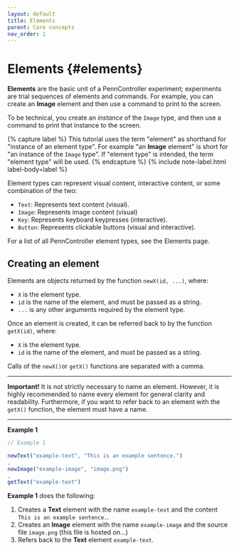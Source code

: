 ```yaml
---
layout: default
title: Elements
parent: Core concepts
nav_order: 1
---
```


# Elements {#elements}

**Elements** are the basic unit of a PennController experiment; experiments are trial sequences of elements and commands. For example, you can create an **Image** element and then use a command to print to the screen.

To be technical, you create an *instance* of the `Image` type, and then use a command to print that instance to the screen. 

{% capture label %}
This tutorial  uses the term "element" as shorthand for "instance of an element type". For example "an **Image** element" is short for "an instance of the `Image` type". If "element type" is intended, the  term "element type" will be used.
{% endcapture %}
{% include note-label.html label-body=label %}

Element types can represent visual content, interactive content, or some combination of the two:

+ `Text`: Represents text content (visual).
+ `Image`: Represents image content (visual)
+ `Key`: Represents keyboard keypresses (interactive).
+ `Button`: Represents clickable buttons (visual and interactive).

For a list of all PennController element types, see the Elements page.

## Creating an element

Elements are objects returned by the function `newX(id, ...)`, where:

+ `X` is the element type.
+ `id` is the name of the element, and must be passed as a string.
+ `...` is any other arguments required by the element type.

Once an element is created, it can be referred back to by the function `getX(id)`, where:

+ `X` is the element type.
+ `id` is the name of the element, and must be passed as a string.

Calls of the `newX()`or `getX()` functions are separated with a comma.

---

**Important!** It is not strictly necessary to name an element. However, it is highly recommended to name every element for general clarity and readability. Furthermore, if you want to refer back to an element with the `getX()` function, the element must have a name.

---

**Example 1**

```javascript
// Example 1

newText("example-text", "This is an example sentence.")
,
newImage("example-image", "image.png")
,
getText("example-text")
```

**Example 1** does the following:

1. Creates a **Text** element with the name `example-text` and the content `This is an example sentence.`.
2. Creates an **Image** element with the name `example-image`  and the source file  `image.png` (this file is hosted on...)
3. Refers back to the **Text** element `example-text`.
